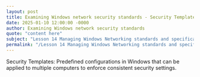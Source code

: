 ```yaml
---
layout: post
title: Examining Windows network security standards - Security Templates
date: 2025-01-10 12:00:00 -0000
author: Examining Windows network security standards
quote: "content here"
subject: "Lesson 14 Managing Windows Networking standards and specifications"
permalink: "/Lesson 14 Managing Windows Networking standards and specifications/Examining Windows network security standards/Examining Windows network security standards - Security Templates"
---
```


Security Templates: Predefined configurations in Windows that can be applied to multiple computers to enforce consistent security settings.
